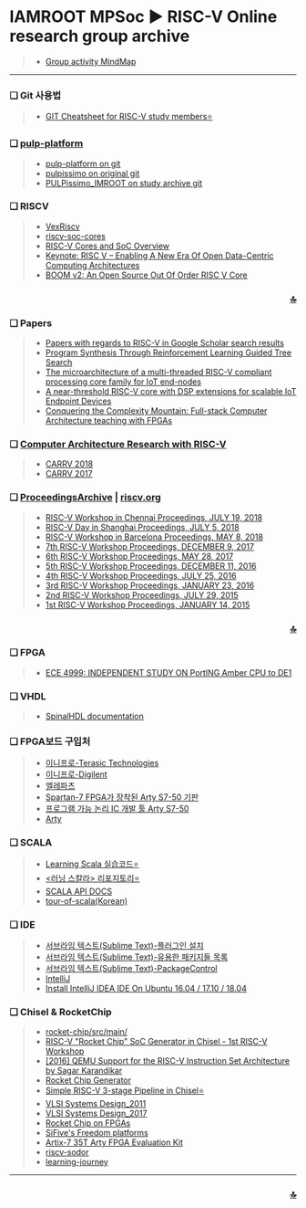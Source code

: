 <h1 id="top">
	IAMROOT MPSoc ► RISC-V Online research group archive
</h1>

> * [Group activity MindMap](https://coggle.it/diagram/WxJrxiozRo4MoU1I/t/risc-v-online_study_group_2018-%F0%9F%96%A5)

***
### ❏ Git 사용법
> * [GIT Cheatsheet for RISC-V study members⭐](https://github.com/IamRoot-RISC-V-StudyGroup/RISC-V-Research/tree/master/git#git-cheatsheet-for-risc-v-study-members)

### ❏ [pulp-platform](https://pulp-platform.org/)
> * [pulp-platform on git](https://github.com/pulp-platform)
> * [pulpissimo on original git](https://github.com/pulp-platform)
> * [PULPissimo_IMROOT on study archive git](https://github.com/IamRoot-RISC-V-StudyGroup/PULPissimo_IMROOT.git)

### ❏ RISCV
> * [VexRiscv](https://github.com/SpinalHDL/VexRiscv)
> * [riscv-soc-cores](https://github.com/open-design/riscv-soc-cores)
> * [RISC-V Cores and SoC Overview](https://riscv.org/risc-v-cores/)
> * [Keynote: RISC V – Enabling A New Era Of Open Data-Centric Computing Architectures](https://www.youtube.com/watch?v=ATZls4lbwmM)
> * [BOOM v2: An Open Source Out Of Order RISC V Core](https://www.youtube.com/watch?v=toc2GxL4RyA)


### **<div align="right" size='11'>[🔝](#top)</div>**

### ❏ Papers
> * [Papers with regards to RISC-V in Google Scholar  search results ](https://scholar.google.co.kr/scholar?hl=ko&newwindow=1&as_sdt=0%2C5&q=risc-v&btnG=)
> * [Program Synthesis Through Reinforcement Learning Guided Tree Search](https://arxiv.org/abs/1806.02932)
> * [The microarchitecture of a multi-threaded RISC-V compliant processing core family for IoT end-nodes](https://arxiv.org/abs/1712.04902)
> * [A near-threshold RISC-V core with DSP extensions for scalable IoT Endpoint Devices](https://arxiv.org/abs/1608.08376)
> * [Conquering the Complexity Mountain: Full-stack
Computer Architecture teaching with FPGAs](https://www.cl.cam.ac.uk/~atm26/pubs/markettos-ewme-2016.pdf)

### ❏ [Computer Architecture Research with RISC-V](https://carrv.github.io/) 
> * [CARRV 2018](https://carrv.github.io/)
> * [CARRV 2017](https://carrv.github.io/2017/)

### ❏ [ProceedingsArchive](https://riscv.org/category/workshops/proceedings/) | [riscv.org](https://riscv.org/)
> * [RISC-V Workshop in Chennai Proceedings, JULY 19, 2018](https://riscv.org/2018/07/risc-v-workshop-in-chennai-proceedings/)
> * [RISC-V Day in Shanghai Proceedings, JULY 5, 2018](https://riscv.org/2018/07/shanghai-proceedings/)
> * [RISC-V Workshop in Barcelona Proceedings, MAY 8, 2018](https://riscv.org/2018/05/risc-v-workshop-in-barcelona-proceedings/)
> * [7th RISC-V Workshop Proceedings, DECEMBER 9, 2017](https://riscv.org/2017/12/7th-risc-v-workshop-proceedings/)
> * [6th RISC-V Workshop Proceedings, MAY 28, 2017](https://riscv.org/2017/05/6th-risc-v-workshop-proceedings/)
> * [5th RISC-V Workshop Proceedings, DECEMBER 11, 2016](https://riscv.org/2016/12/5th-risc-v-workshop-proceedings/)
> * [4th RISC-V Workshop Proceedings, JULY 25, 2016](https://riscv.org/2016/07/4th-risc-v-workshop-proceedings/)
> * [3rd RISC-V Workshop Proceedings, JANUARY 23, 2016](https://riscv.org/2016/01/3rd-risc-v-workshop/)
> * [2nd RISC-V Workshop Proceedings, JULY 29, 2015](https://riscv.org/2015/07/2nd-risc-v-workshop/)
> * [1st RISC-V Workshop Proceedings, JANUARY 14, 2015](https://riscv.org/2015/01/1st-risc-v-workshop-bootcamp/)
### **<div align="right" size='11'>[🔝](#top)</div>**
### ❏ FPGA
> * [ECE 4999: INDEPENDENT STUDY ON PortING Amber CPU to DE1](https://people.ece.cornell.edu/land/courses/eceprojectsland/STUDENTPROJ/2016to2017/md874/Report_draft.pdf)

### ❏ VHDL
> * [SpinalHDL documentation](https://spinalhdl.github.io/SpinalDoc/spinal/lib/riscv/)

### ❏ FPGA보드 구입처
> * [이니프로-Terasic Technologies](http://www.inipro.net/goods/goods_list.php?cateCd=006001)
> * [이니프로-Digilent](http://www.inipro.net/goods/goods_list.php?page=2&cateCd=025001)
> * [엘레파츠](https://www.eleparts.co.kr/goods/catalog?code=001700310011&search_text=cyclone)
> * [Spartan-7 FPGA가 장착된 Arty S7-50 기판](https://www.digikey.kr/ko/product-highlight/d/digilent/arty-s7-50-board-with-spartan-7-fpga)
> * [프로그램 가능 논리 IC 개발 툴 Arty S7-50](https://www.eleparts.co.kr/goods/view?no=5982349)
> * [Arty](https://reference.digilentinc.com/reference/programmable-logic/arty/start)

### ❏ SCALA
> * [Learning Scala 실습코드⭐](https://github.com/IamRoot-RISC-V-StudyGroup/RISC-V-Research/tree/master/Learning-Scala)
> * [<러닝 스칼라> 리포지토리⭐](https://github.com/Jpub/LearningScala)
> * [SCALA API DOCS](https://docs.scala-lang.org/api/all.html)
> * [tour-of-scala(Korean)](https://docs.scala-lang.org/ko/tutorials/tour/tour-of-scala.html)

### ❏ IDE
> * [서브라임 텍스트(Sublime Text)-플러그인 설치](http://webdir.tistory.com/396)
> * [서브라임 텍스트(Sublime Text)-유용한 패키지들 목록](https://opentutorials.org/module/2251/12791)
> * [서브라임 텍스트(Sublime Text)-PackageControl](https://packagecontrol.io/)
> * [IntelliJ](https://www.jetbrains.com/idea/download/#section=linux)
> * [Install IntelliJ IDEA IDE On Ubuntu 16.04 / 17.10 / 18.04](https://websiteforstudents.com/install-intellij-idea-ide-on-ubuntu-16-04-17-10-18-04/)


### ❏ Chisel & RocketChip
> * [rocket-chip/src/main/](https://github.com/freechipsproject/rocket-chip/tree/master/src/main)
> * [RISC-V "Rocket Chip" SoC Generator in Chisel - 1st RISC-V Workshop](https://www.youtube.com/watch?v=Ir3h3qWcNlg)
> * [[2016] QEMU Support for the RISC-V Instruction Set Architecture by Sagar Karandikar](https://www.youtube.com/watch?v=b5g8u3GA-lo)
> * [Rocket Chip Generator](https://github.com/freechipsproject/rocket-chip)
> * [Simple RISC-V 3-stage Pipeline in Chisel⭐](https://github.com/ucb-bar/riscv-mini)
> * [VLSI Systems Design_2011](http://www-inst.eecs.berkeley.edu/~cs250/fa11/)
> * [VLSI Systems Design_2017](http://www-inst.eecs.berkeley.edu/~cs250/sp17/)
> * [Rocket Chip on FPGAs](https://github.com/ucb-bar/fpga-zynq/blob/master/README.md)
> * [SiFive's Freedom platforms](https://github.com/sifive/freedom)
> * [Artix-7 35T Arty FPGA Evaluation Kit](https://www.xilinx.com/products/boards-and-kits/arty.html)
> * [riscv-sodor](https://github.com/librecores/riscv-sodor)
> * [learning-journey](https://github.com/Intensivate/learning-journey) 

---
### **<div align="right" size='11'>[🔝](#top)</div>**

